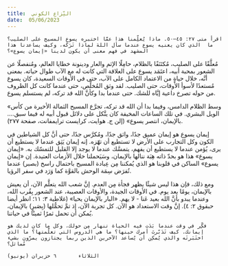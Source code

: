 ```yaml
---
title:  النِّزاع الكوني
date:  05/06/2023
---
```


`اقرأ متى ٢٧: ٤٥–٥٠. ماذا يُعلِّمنا هذا عمَّا اختبره يسوع المسيح على الصليب؟ ما  الذي كان يعنيه يسوع عندما سأل اللهَ لماذا تَرَكَه، وكيف يساعدنا هذا المشهد في فهم معنى أن يكون لدينا «إيمان يسوع»؟`

مُعلَّقًا على الصليب، مُكتَنَفًا بالظلام، حامِلًا الإثم والعار ودينونة خطايا العالم، ومُنفصلًا عن الشعور بمحبة أبيه، اعتَمَد يسوع على العلاقة التي كانت له مع الآب طوال حياته. بمعنى أنَّه، خلال حياةٍ من الاعتماد الكامل على الآب، حتى في الأوقات السعيدة، كان يسوع مُستعدًا لأسوأ الأوقات، حتى الصليب. لقد وثق المُخلِّص، حتى عندما كانت كل الظروف من حوله تصرخ داعية إيَّاه للشك. حتى عندما بدا وكأنَّ الله قد تركه، لم يستسلم يسوع.

«وسط الظلام الدامس، وفيما بدا أن الله قد تركه، تجرَّع المسيح الثمالة الأخيرة من كأس الويل البشري. في تلك الساعات المخيفة كان يتَّكل على دلائل قبول أبيه له فيما سبق.... بالإيمان، انتصر يسوع» (إلن ج. هوايت، كرايست ترايمفانت، صفحة ٢٧٧).

إيمان يسوع هو إيمان عميق جدًا، واثق جدًا، ومُكرَّس جدًا، حتى أنَّ كل الشياطين في الكون وكل التجارب على الأرض لا تستطيع أن تهّزه. إنه إيمان يَثِق عندما لا يستطيع أن يرى، يُؤمن عندما لا يستطيع أن يفهم، يتمسَّك عندما لا يوجد إلا القليل للتمسّك به. «إيمان يسوع» هذا هو بحدّ ذاته هِبَة ننالها بالإيمان، وسَيَحملنا خلال الأزمات العتيدة. إن «إيمان يسوع» الساكن في قلوبنا هو الذي يُمكننا مِن عِبادة المسيح باحتمال راسخ (بصبر) عندما تُفرَض سِمَة الوحش بالقوَّة كما وَرَد في سفر الرؤيا.

ومع ذلك، فإن هذا ليس شيئًا يظهر فجأة مِن العدم. إنَّ شعب الله يتعلَّم الآن، أن يعيش بالإيمان، يومًا بعد يوم. في الأوقات الجيدة، والأوقات العصيبة، عند الشعور بِقُرب الله، وعندما يبدو بأنَّ الله بعيد عَنا - لا يهم. «البار بالإيمان يحيا» (غلاطية ٣: ١١؛ انظر أيضا حبقوق ٢: ٤). إنَّ وقت الاستعداد هو الآن. كل تجربة الآن، إذ تمَّ تحمُّلها (بِصَبرٍ) بالإيمان، يُمكن أن تحمل ثمرًا ثمينًا في حياتنا.

`فكِّر في وقت عندما بَدَت فيه الحياة تنهار مِن حولك، وكل ما كان لديك هو إيمانك. كيف تَدَبّرتَ أمرك حينها؟ ما هي الدروس التي تعلَّمتها؟ ما الذي اختَبَرتَه والذي يُمكِن أن يُساعد الآخرين الذين ربما يجتازون يمرّون بشيء مُماثل؟`

`الثلاثاء       ٦ حزيران (يونيو)`